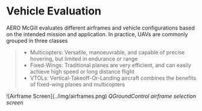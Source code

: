 # Vehicle Evaluation

AERO McGill evaluates different airframes and vehicle configurations
based on the intended mission and application. In practice, UAVs are
commonly grouped in three classes

>   * Multicopters: Versatile, manoeuvrable, and capable of precise
>     hovering, but limited in endurance or range
>   * Fixed-Wings: Traditional planes are very efficient, and can easily
>     achieve high speed or long distance flight
>   * VTOLs: Vertical-Takeoff-Or-Landing aircraft combines the benefits
>     of fixed-wing planes and multicopters

\!\[Airframe Screen\](../img/airframes.png) *QGroundControl airframe
selection screen*

